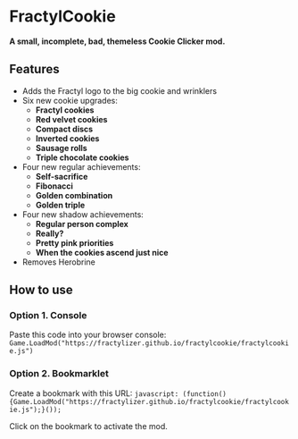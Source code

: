 # FractylCookie
**A small, incomplete, bad, themeless Cookie Clicker mod.**
## Features
- Adds the Fractyl logo to the big cookie and wrinklers
- Six new cookie upgrades: 
  - **Fractyl cookies**
  - **Red velvet cookies**
  - **Compact discs**
  - **Inverted cookies**
  - **Sausage rolls**
  - **Triple chocolate cookies**
- Four new regular achievements:
  - **Self-sacrifice**
  - **Fibonacci**
  - **Golden combination**
  - **Golden triple**
- Four new shadow achievements: 
  - **Regular person complex**
  - **Really?**
  - **Pretty pink priorities**
  - **When the cookies ascend just nice**
- Removes Herobrine
## How to use
### Option 1. Console
Paste this code into your browser console: `Game.LoadMod("https://fractylizer.github.io/fractylcookie/fractylcookie.js")`
### Option 2. Bookmarklet
Create a bookmark with this URL: `javascript: (function(){Game.LoadMod("https://fractylizer.github.io/fractylcookie/fractylcookie.js");}());`

Click on the bookmark to activate the mod.
